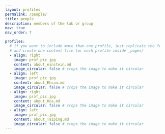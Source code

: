 ```yaml
---
layout: profiles
permalink: /people/
title: people
description: members of the lab or group
nav: true
nav_order: 7

profiles:
  # if you want to include more than one profile, just replicate the following block
  # and create one content file for each profile inside _pages/
  - align: right
    image: prof_pic.jpg
    content: about_einstein.md
    image_circular: false # crops the image to make it circular
  - align: left
    image: prof_pic.jpg
    content: about_Ehsan.md
    image_circular: false # crops the image to make it circular
  - align: right
    image: prof_pic.jpg
    content: about_Una.md
    image_circular: false # crops the image to make it circular
  - align: left
    image: prof_pic.jpg
    content: about_Taiping.md
    image_circular: false # crops the image to make it circular
---
```

